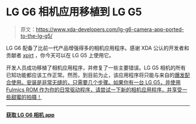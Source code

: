 # LG G6 相机应用移植到 LG G5

> 原文：<https://www.xda-developers.com/lg-g6-camera-app-ported-to-the-lg-g5/>

LG G6 配备了比前一代产品增强得多的相机应用程序。感谢 XDA 公认的开发者和贡献者 [xpirt](https://forum.xda-developers.com/member.php?u=5132229) ，你今天可以在 LG G5 上使用它。

开发人员成功移植了相机应用程序，并修复了一些主要错误。LG G5 相机的所有已知功能都应该工作正常。然而，到目前为止，该应用程序将只能与来自的[爆发配合使用。安装是非常无缝的，只需要几个步骤。如果你有一台 LG G5，并使用 Fulmics ROM 作为你的日常驱动程序，请尝试一下新的相机应用程序，并享受一些甜蜜的拍摄！](https://forum.xda-developers.com/lg-g5/development/rom-02-01-fulmics-rom-1-0-v20a-tweaks-t3530406)

* * *

[**获取 LG G6 相机 app**](https://forum.xda-developers.com/lg-g5/themes/fulmics-rom-lg-g6-camera-app-manual-t3608075)
